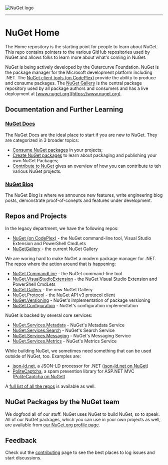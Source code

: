 ![NuGet logo](http://cdn.meme.am/instances/55368401.jpg)

-----

# NuGet Home

The Home repository is the starting point for people to learn about NuGet. This repo contains pointers to the various GitHub repositories used by NuGet and allows folks to learn more about what's coming in NuGet.

NuGet is being actively developed by the Outercurve Foundation. NuGet is the package manager for the Microsoft development platform including .NET. The [NuGet client tools (on CodePlex)](http://nuget.codeplex.com) provide the ability to produce and consume packages. The [NuGet Gallery](https://github.com/NuGet/NuGetGallery) is the central package repository used by all package authors and consumers and has a live deployment at [www.nuget.org](https://www.nuget.org).

## Documentation and Further Learning

### [NuGet Docs](http://docs.nuget.org)

The NuGet Docs are the ideal place to start if you are new to NuGet. They are categorized in 3 broader topics:

* [Consume NuGet packages](http://docs.nuget.org/consume) in your projects;
* [Create NuGet packages](http://docs.nuget.org/create) to learn about packaging and publishing your own NuGet Packages;
* [Contribute to NuGet](http://docs.nuget.org/contribute) gives an overview of how you can contribute to teh various NuGet projects.

### [NuGet Blog](http://blog.nuget.org/)

The NuGet Blog is where we announce new features, write engineering blog posts, demonstrate proof-of-conepts and features under development.

## Repos and Projects

In the legacy department, we have the following repos:

* [NuGet (on CodePlex)](http://nuget.codeplex.com) - the NuGet command-line tool, Visual Studio Extension and PowerShell CmdLets
* [NuGetGallery](https://github.com/NuGet/NuGetGallery) - the current NuGet Gallery

We are woring hard to make NuGet a modern package manager for .NET. The repos where the action around that is happening:

* [NuGet.CommandLine](https://github.com/NuGet/NuGet.CommandLine) - the NuGet command-line tool
* [NuGet.VisualStudioExtension](https://github.com/NuGet/NuGet.VisualStudioExtension) - the NuGet Visual Studio Extension and PowerShell CmdLets
* [NuGet.Gallery](https://github.com/NuGet/NuGet.Gallery) - the new NuGet Gallery
* [NuGet.Protocol](https://github.com/NuGet/NuGet.Protocol) - the NuGet API v3 protocol client 
* [NuGet.Versioning](https://github.com/NuGet/NuGet.Versioning) - NuGet's implementation of package versioning
* [NuGet.Configuration](https://github.com/NuGet/NuGet.Configuration) - NuGet's configuration implementation 

NuGet is backed by several core services:

* [NuGet.Services.Metadata](https://github.com/NuGet/NuGet.Services.Metadata) - NuGet's Metadata Service
* [NuGet.Services.Search](https://github.com/NuGet/NuGet.Services.Search) - NuGet's Search Service
* [NuGet.Services.Messaging](https://github.com/NuGet/NuGet.Services.Messaging) - NuGet's Messaging Service
* [NuGet.Services.Metrics](https://github.com/NuGet/NuGet.Services.Metrics) - NuGet's Metrics Service

While building NuGet, we sometimes need something that can be used outside of NuGet, too. Examples are:

* [json-ld.net](https://github.com/NuGet/json-ld.net), a JSON-LD processor for .NET ([json-ld.net on NuGet](https://www.nuget.org/packages/json-ld.net/))
* [PoliteCaptcha](https://github.com/NuGet/PoliteCaptcha), a spam prevention library for ASP.NET MVC ([PoliteCaptcha on NuGet](https://www.nuget.org/packages/PoliteCaptcha/))

A [full list of all the repos](https://github.com/NuGet) is available as well.

## NuGet Packages by the NuGet team

We dogfood all of our stuff. NuGet uses NuGet to build NuGet, so to speak. All of our NuGet packages, which you can use in your own projects as well, are available from [our NuGet.org profile page](https://www.nuget.org/profiles/nuget).

## Feedback

Check out the [contributing](about:todo) page to see the best places to log issues and start discussions.
